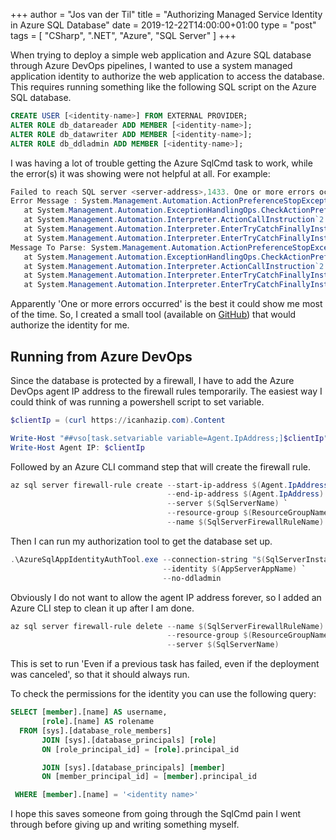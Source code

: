 +++
author = "Jos van der Til"
title = "Authorizing Managed Service Identity in Azure SQL Database"
date  = 2019-12-22T14:00:00+01:00
type = "post"
tags = [ "CSharp", ".NET", "Azure", "SQL Server" ]
+++

When trying to deploy a simple web application and Azure SQL database through Azure DevOps pipelines,
I wanted to use a system managed application identity to authorize the web application to access the database.
This requires running something like the following SQL script on the Azure SQL database.
```sql
CREATE USER [<identity-name>] FROM EXTERNAL PROVIDER;
ALTER ROLE db_datareader ADD MEMBER [<identity-name>];
ALTER ROLE db_datawriter ADD MEMBER [<identity-name>];
ALTER ROLE db_ddladmin ADD MEMBER [<identity-name>];
```

I was having a lot of trouble getting the Azure SqlCmd task to work, while the error(s) it was showing were not helpful at all.
For example:
```powershell
Failed to reach SQL server <server-address>,1433. One or more errors occurred.
Error Message : System.Management.Automation.ActionPreferenceStopException: The running command stopped because the preference variable "ErrorActionPreference" or common parameter is set to Stop: One or more errors occurred.
   at System.Management.Automation.ExceptionHandlingOps.CheckActionPreference(FunctionContext funcContext, Exception exception)
   at System.Management.Automation.Interpreter.ActionCallInstruction`2.Run(InterpretedFrame frame)
   at System.Management.Automation.Interpreter.EnterTryCatchFinallyInstruction.Run(InterpretedFrame frame)
   at System.Management.Automation.Interpreter.EnterTryCatchFinallyInstruction.Run(InterpretedFrame frame)
Message To Parse: System.Management.Automation.ActionPreferenceStopException: The running command stopped because the preference variable "ErrorActionPreference" or common parameter is set to Stop: One or more errors occurred.
   at System.Management.Automation.ExceptionHandlingOps.CheckActionPreference(FunctionContext funcContext, Exception exception)
   at System.Management.Automation.Interpreter.ActionCallInstruction`2.Run(InterpretedFrame frame)
   at System.Management.Automation.Interpreter.EnterTryCatchFinallyInstruction.Run(InterpretedFrame frame)
   at System.Management.Automation.Interpreter.EnterTryCatchFinallyInstruction.Run(InterpretedFrame frame)
```
Apparently 'One or more errors occurred' is the best it could show me most of the time.
So, I created a small tool (available on [GitHub](https://github.com/jvandertil/AzureSqlAppIdentityAuthTool)) that would authorize the identity for me.

## Running from Azure DevOps
Since the database is protected by a firewall, I have to add the Azure DevOps agent IP address to the firewall rules temporarily.
The easiest way I could think of was running a powershell script to set variable.
```powershell
$clientIp = (curl https://icanhazip.com).Content

Write-Host "##vso[task.setvariable variable=Agent.IpAddress;]$clientIp"
Write-Host Agent IP: $clientIp
```
Followed by an Azure CLI command step that will create the firewall rule.
```powershell
az sql server firewall-rule create --start-ip-address $(Agent.IpAddress) `
                                   --end-ip-address $(Agent.IpAddress) `
                                   --server $(SqlServerName) `
                                   --resource-group $(ResourceGroupName) `
                                   --name $(SqlServerFirewallRuleName)
```

Then I can run my authorization tool to get the database set up.
```powershell
.\AzureSqlAppIdentityAuthTool.exe --connection-string "$(SqlServerInstallConnectionString)" `
                                  --identity $(AppServerAppName) `
                                  --no-ddladmin
```

Obviously I do not want to allow the agent IP address forever, so I added an Azure CLI step to clean it up after I am done.
```powershell
az sql server firewall-rule delete --name $(SqlServerFirewallRuleName) `
                                   --resource-group $(ResourceGroupName) `
                                   --server $(SqlServerName)
```
This is set to run 'Even if a previous task has failed, even if the deployment was canceled', so that it should always run.

To check the permissions for the identity you can use the following query:
```sql
SELECT [member].[name] AS username, 
       [role].[name] AS rolename
  FROM [sys].[database_role_members]
       JOIN [sys].[database_principals] [role] 
       ON [role_principal_id] = [role].principal_id

       JOIN [sys].[database_principals] [member] 
       ON [member_principal_id] = [member].principal_id

 WHERE [member].[name] = '<identity name>'
```

I hope this saves someone from going through the SqlCmd pain I went through before giving up and writing something myself.
